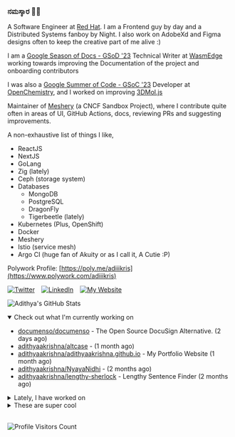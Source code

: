 ### ನಮಸ್ಕಾರ 🙏🏼
  
A Software Engineer at [Red Hat](https://www.redhat.com). I am a Frontend guy by day and a Distributed Systems fanboy by Night. I also work on AdobeXd and Figma designs often to keep the creative part of me alive :)

I am a [Google Season of Docs - GSoD '23](https://developers.google.com/season-of-docs) Technical Writer at [WasmEdge](https://github.com/WasmEdge) working towards improving the Documentation of the project and onboarding contributors

I was also a [Google Summer of Code - GSoC '23](https://summerofcode.withgoogle.com/) Developer at [OpenChemistry](https://openchemistry.org), and I worked on improving [3DMol.js](https://github.com/3dmol/3Dmol.js)

Maintainer of [Meshery](https://github.com/meshery) (a CNCF Sandbox Project), where I contribute quite often in areas of UI, GitHub Actions, docs, reviewing PRs and suggesting improvements.

A non-exhaustive list of things I like,

- ReactJS
- NextJS
- GoLang
- Zig (lately)
- Ceph (storage system)
- Databases
  - MongoDB
  - PostgreSQL
  - DragonFly
  - Tigerbeetle (lately)
- Kubernetes (Plus, OpenShift)
- Docker
- Meshery
- Istio (service mesh)
- Argo CI (huge fan of Akuity or as I call it, A Cutie :P)

Polywork Profile: [https://poly.me/adiiikris](https://www.polywork.com/adiiikris)

[![Twitter](https://img.shields.io/badge/-@adii_kris-%231DA1F2?style=for-the-badge&logo=twitter&logoColor=ffffff)](https:/twitter.adikris.in) &ensp;
[![LinkedIn](https://img.shields.io/badge/-Adithya%20Krishna-%230A67C3?style=for-the-badge&logo=linkedin&logoColor=ffffff)](https://linkedin.adikris.in/) &ensp;
[![My Website](https://img.shields.io/badge/-My%20Website-%230A67C3?style=for-the-badge)](https://adikris.in/)



![Adithya's GitHub Stats](https://github-readme-stats.vercel.app/api?username=adithyaakrishna&show_icons=true&hide_border=true&title_color=fff&icon_color=79ff97&text_color=9f9f9f&bg_color=151515)


<details open="true">
  <summary>Check out what I'm currently working on</summary>
  
  - [documenso/documenso](https://github.com/documenso/documenso) - The Open Source DocuSign Alternative. (2 days ago)
  - [adithyaakrishna/altcase](https://github.com/adithyaakrishna/altcase) -  (1 month ago)
  - [adithyaakrishna/adithyaakrishna.github.io](https://github.com/adithyaakrishna/adithyaakrishna.github.io) - My Portfolio Website (1 month ago)
  - [adithyaakrishna/NyayaNidhi](https://github.com/adithyaakrishna/NyayaNidhi) -  (2 months ago)
  - [adithyaakrishna/lengthy-sherlock](https://github.com/adithyaakrishna/lengthy-sherlock) - Lengthy Sentence Finder (2 months ago)
</details>

<details>
  <summary>Lately, I have worked on</summary>
  
  - [chore: fix color for light mode icon](https://github.com/documenso/documenso/pull/806) on [documenso/documenso](https://github.com/documenso/documenso) (2 weeks ago)
  - [chore: fix package vulnerabilities](https://github.com/documenso/documenso/pull/802) on [documenso/documenso](https://github.com/documenso/documenso) (3 weeks ago)
  - [chore: slugify team urls and add profanity filter](https://github.com/documenso/documenso/pull/789) on [documenso/documenso](https://github.com/documenso/documenso) (4 weeks ago)
  - [feat: show document title for delete dialog - [DOC-387]](https://github.com/documenso/documenso/pull/772) on [documenso/documenso](https://github.com/documenso/documenso) (1 month ago)
  - [feat: updated one-click deploys](https://github.com/documenso/documenso/pull/770) on [documenso/documenso](https://github.com/documenso/documenso) (1 month ago)
</details>

<details>
  <summary>These are super cool</summary>
  
  - [foostan/crkbd](https://github.com/foostan/crkbd) - Corne keyboard, a split keyboard with 3x6 column staggered keys and 3 thumb keys. (2 weeks ago)
  - [arhankundu99/profanity-filter](https://github.com/arhankundu99/profanity-filter) - A fast profanity filter for text and images (1 month ago)
  - [shreyas-sreedhar/whatsapp-Cloudapi-aws-s3](https://github.com/shreyas-sreedhar/whatsapp-Cloudapi-aws-s3) -  (1 month ago)
  - [goldbergyoni/nodebestpractices](https://github.com/goldbergyoni/nodebestpractices) - :white_check_mark:  The Node.js best practices list (December 2023) (1 month ago)
  - [Shelf-nu/shelf.nu](https://github.com/Shelf-nu/shelf.nu) - shelf is open source Asset Management Infrastructure for absolutely everyone. (1 month ago)
</details>

<br> 

![Profile Visitors Count](https://profile-counter.glitch.me/adithyaakrishna/count.svg)
